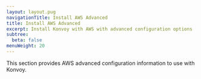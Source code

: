 ```yaml
---
layout: layout.pug
navigationTitle: Install AWS Advanced
title: Install AWS Advanced
excerpt: Install Konvoy with AWS with advanced configuration options
subtree:
  beta: false
menuWeight: 20
---
```


This section provides AWS advanced configuration information to use with Konvoy.
